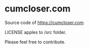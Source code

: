 cumcloser.com
=================

Source code of https://cumcloser.com

LICENSE apples to /src folder.

Please feel free to contribute.
